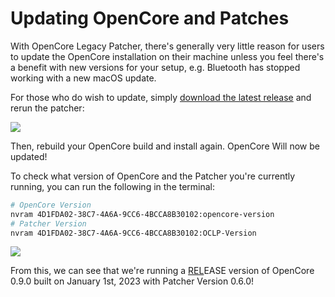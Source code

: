 # Updating OpenCore and Patches

With OpenCore Legacy Patcher, there's generally very little reason for users to update the OpenCore installation on their machine unless you feel there's a benefit with new versions for your setup, e.g. Bluetooth has stopped working with a new macOS update. 

For those who do wish to update, simply [download the latest release](https://github.com/dortania/OpenCore-Legacy-Patcher/releases) and rerun the patcher:

![](../images/OCLP-GUI-Main-Menu.png)

Then, rebuild your OpenCore build and install again. OpenCore Will now be updated!

To check what version of OpenCore and the Patcher you're currently running, you can run the following in the terminal:

```bash
# OpenCore Version
nvram 4D1FDA02-38C7-4A6A-9CC6-4BCCA8B30102:opencore-version
# Patcher Version
nvram 4D1FDA02-38C7-4A6A-9CC6-4BCCA8B30102:OCLP-Version
```

![](../images/oclp-version.png)

From this, we can see that we're running a <ins>REL</ins>EASE version of OpenCore 0.9.0 built on January 1st, 2023 with Patcher Version 0.6.0!

